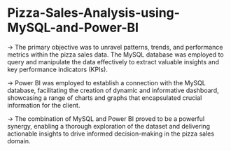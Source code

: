 # Pizza-Sales-Analysis-using-MySQL-and-Power-BI
-> The primary objective was to unravel patterns, trends, and performance metrics within the pizza sales data. The MySQL database was employed
   to query and manipulate the data effectively to extract valuable insights and key performance indicators (KPIs).
   
-> Power BI was employed to establish a connection with the MySQL database, facilitating the creation of dynamic and informative dashboard,
   showcasing a range of charts and graphs that encapsulated crucial information for the client.
   
-> The combination of MySQL and Power BI proved to be a powerful synergy, enabling a thorough exploration of the dataset and delivering 
   actionable insights to drive informed decision-making in the pizza sales domain.
